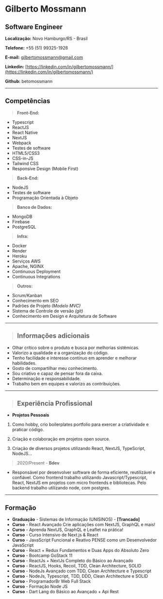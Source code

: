 # Gilberto Mossmann

## Software Engineer


**Localização:** Novo Hamburgo/RS - Brasil

**Telefone:** +55 (51) 99325-1928

**E-mail:** gilbertomossmann@gmail.com

**Linkedin:** [https://linkedin.com/in/gilbertomossmann/](https://linkedin.com/in/gilbertomossmann/)

**Github:** betomossmann

---

## Competências


> **Front-End:**
* Typescript
* ReactJS
* React Native
* NextJS
* Webpack
* Testes de software
* HTML5/CSS3
* CSS-in-JS
* Tailwind CSS
* Responsive Design (Mobile First)


> **Back-End:**
* NodeJS
* Testes de software
* Programação Orientada à Objeto


> **Banco de Dados:**
* MongoDB
* Firebase
* PostgreSQL


> **Infra:**
* Docker
* Render
* Heroku
* Serviços AWS
* Apache, NGINX
* Continuous Deployment
* Continuous Integrations


> **Outros:**
* Scrum/Kanban
* Conhecimento em SEO
* Padrões de Projeto *(Modelo MVC)*
* Sistema de Controle de versão *(git)*
* Conhecimento em Design e Arquitetura de Software

---

> ## Informações adicionais

* Olhar crítico sobre o produto e busca por melhorias sistêmicas.
* Valorizo a qualidade e a organização do código.
* Tenho facilidade e interesse contínuo em aprender e melhorar habilidades.
* Gosto de compartilhar meu conhecimento.
* Sou criativo e capaz de pensar fora da caixa.
* Determinação e responsabilidade.
* Trabalho bem em equipes e valorizo as contribuições.

---

> ## Experiência Profissional

* **Projetos Pessoais**
1. Como hobby, crio boilerplates portfolio para exercer a criatividade e praticar código.

2. Criação e colaboração em projetos open source.

3. Criação de diversos projetos utilizando React, NextJS, TypeScript, NodeJS...

> 2020/Present - **Bdev** 
* Responsável por desenvolver software de forma eficiente, reutilizável e confiável. Como frontend trabalho utilizando Javascript/Typescript, React, NextJS em projetos com micro frontends e bibliotecas. Pelo backend trabalho utilizando node, com postgres.


---

## Formação

* **Graduação** - Sistemas de Informação (UNISINOS) - **[Trancado]**
* **Curso** - React Avançado Crie aplicações com NextJS, GraphQL e mais!
* **Curso** - Aprenda NextJS, GraphQL e Leaflet na prática!
* **Curso** - Curso Intensivo de Next.js & React
* **Curso** - JavaScript Funcional e Reativo PENSE como um Desenvolvedor JavaScript
* **Curso** - React + Redux Fundamentos e Duas Apps do Absoluto Zero
* **Curso** - Bootcamp GoStack 11
* **Curso** - ReactJs + NextJs Completo do Básico ao Avançado
* **Curso** - ReactJS, Hooks, Recoil, TDD, Clean Architecture, SOLID
* **Curso** - NodeJs Avançado com TDD, Clean Architecture e Typescript
* **Curso** - NodeJs, Typescript, TDD, DDD, Clean Architecture e SOLID
* **Curso** - ProgramadorBr Web Full Stack
* **Curso** - Formação Node JS
* **Curso** - Dart Lang do Básico ao Avançado + Api Rest